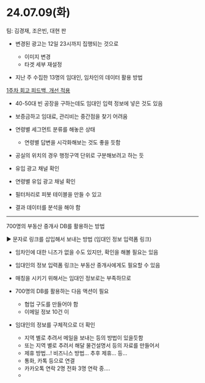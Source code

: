 # 24.07.09(화)

팀: 김경재, 조은빈, 대현 판

- 변경된 광고는 12일 23시까지 집행되는 것으로
    - 이미지 변경
    - 타겟 세부 재설정

- 지난 주 수집한 13명의 임대인, 임차인의 데이터 활용 방법

[1주차 회고 피드백, 개선 적용](1%E1%84%8C%E1%85%AE%E1%84%8E%E1%85%A1%20%E1%84%92%E1%85%AC%E1%84%80%E1%85%A9%20%E1%84%91%E1%85%B5%E1%84%83%E1%85%B3%E1%84%87%E1%85%A2%E1%86%A8,%20%E1%84%80%E1%85%A2%E1%84%89%E1%85%A5%E1%86%AB%20%E1%84%8C%E1%85%A5%E1%86%A8%E1%84%8B%E1%85%AD%E1%86%BC%20158e98ce7f718141b66dda06208a1a83.md) 

- 40-50대 빈 공장을 구하는데도 임대인 입력 정보에 넣은 것도 있음
- 보증금하고 임대료, 관리비는 중간점을 찾기 어려움
- 연령별 세그먼트 분류를 해놓은 상태
    - 연령별 답변을 시각화해보는 것도 좋을 듯함
- 공실의 위치의 경우 행정구역 단위로 구분해보려고 하는 듯

- 유입 광고 채널 확인
- 연령별 유입 광고 채널 확인

- 필터처리로 피봇 테이블을 만들 수 있고
- 결과 데이터를 분석을 해야 함

---

700명의 부동산 중개사  DB를 활용하는 방법

▶ 문자로 링크를 삽입해서 보내는 방법
(임대인 정보 입력폼 링크)

- 임차인에 대한 니즈가 없을 수도 있지만, 확인을 해볼 필요는 있음
- 임대인의 정보 입력폼 링크는 부동산 중개사에게도 필요할 수 있음

- 매칭을 시키기 위해서는 임대인 정보로는 부족하므로
- 700명의 DB를 활용하는 다음 액션이 필요
    - 협업 구도를 만들어야 함
    - 이메일 정보 10건 이
- 임대인의 정보를 구체적으로 더 확인
    - 지역 별로 추려서 메일을 보내는 등의 방법이 있을듯함
    - 또는 지역 별로 추려서 해달 물건설명서 등의 자료를 만들어서
    - 제휴 방법…! 비즈니스 방법… 추후 제휴… 등…
    - 통화, 카톡 등으로 연결
    - 카카오톡 연락 2명 전화 3명 연락 중….
    -